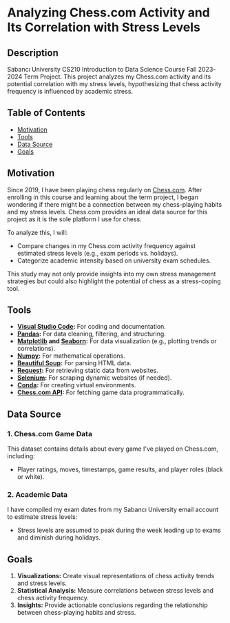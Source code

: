 # Analyzing Chess.com Activity and Its Correlation with Stress Levels

## Description
Sabancı University CS210 Introduction to Data Science Course Fall 2023-2024 Term Project. This project analyzes my Chess.com activity and its potential correlation with my stress levels, hypothesizing that chess activity frequency is influenced by academic stress.

## Table of Contents
- [Motivation](#motivation)  
- [Tools](#tools)  
- [Data Source](#data-source)  
- [Goals](#goals)  

## Motivation
Since 2019, I have been playing chess regularly on [Chess.com](https://www.chess.com/). After enrolling in this course and learning about the term project, I began wondering if there might be a connection between my chess-playing habits and my stress levels. Chess.com provides an ideal data source for this project as it is the sole platform I use for chess.

To analyze this, I will:
- Compare changes in my Chess.com activity frequency against estimated stress levels (e.g., exam periods vs. holidays).
- Categorize academic intensity based on university exam schedules.
  
This study may not only provide insights into my own stress management strategies but could also highlight the potential of chess as a stress-coping tool.

## Tools
- **[Visual Studio Code](https://code.visualstudio.com):** For coding and documentation.
- **[Pandas](https://pandas.pydata.org/):** For data cleaning, filtering, and structuring.
- **[Matplotlib](https://matplotlib.org/) and [Seaborn](https://seaborn.pydata.org/):** For data visualization (e.g., plotting trends or correlations).
- **[Numpy](https://numpy.org/):** For mathematical operations.
- **[Beautiful Soup](https://www.crummy.com/software/BeautifulSoup/bs4/doc/):** For parsing HTML data.
- **[Request](https://requests.readthedocs.io/en/latest/):** For retrieving static data from websites.
- **[Selenium](https://www.selenium.dev/):** For scraping dynamic websites (if needed).
- **[Conda](https://anaconda.org/anaconda/conda):** For creating virtual environments.
- **[Chess.com API](https://www.chess.com/club/chess-com-developer-community):** For fetching game data programmatically.

## Data Source
### 1. Chess.com Game Data
This dataset contains details about every game I've played on Chess.com, including:
- Player ratings, moves, timestamps, game results, and player roles (black or white).

### 2. Academic Data
I have compiled my exam dates from my Sabancı University email account to estimate stress levels:
- Stress levels are assumed to peak during the week leading up to exams and diminish during holidays.

## Goals
1. **Visualizations:** Create visual representations of chess activity trends and stress levels.
2. **Statistical Analysis:** Measure correlations between stress levels and chess activity frequency.
3. **Insights:** Provide actionable conclusions regarding the relationship between chess-playing habits and stress.
